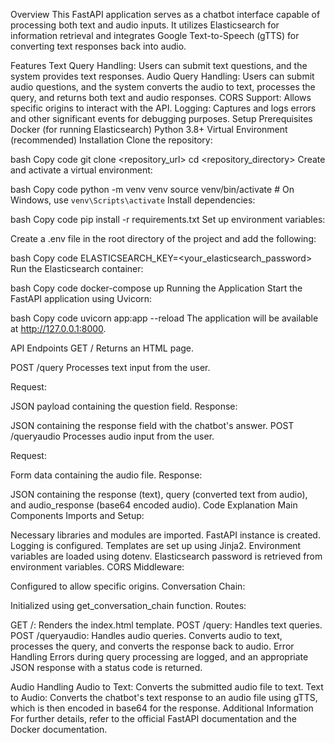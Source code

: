 
Overview
This FastAPI application serves as a chatbot interface capable of processing both text and audio inputs. It utilizes Elasticsearch for information retrieval and integrates Google Text-to-Speech (gTTS) for converting text responses back into audio.

Features
Text Query Handling: Users can submit text questions, and the system provides text responses.
Audio Query Handling: Users can submit audio questions, and the system converts the audio to text, processes the query, and returns both text and audio responses.
CORS Support: Allows specific origins to interact with the API.
Logging: Captures and logs errors and other significant events for debugging purposes.
Setup
Prerequisites
Docker (for running Elasticsearch)
Python 3.8+
Virtual Environment (recommended)
Installation
Clone the repository:

bash
Copy code
git clone <repository_url>
cd <repository_directory>
Create and activate a virtual environment:

bash
Copy code
python -m venv venv
source venv/bin/activate  # On Windows, use `venv\Scripts\activate`
Install dependencies:

bash
Copy code
pip install -r requirements.txt
Set up environment variables:

Create a .env file in the root directory of the project and add the following:

bash
Copy code
ELASTICSEARCH_KEY=<your_elasticsearch_password>
Run the Elasticsearch container:

bash
Copy code
docker-compose up
Running the Application
Start the FastAPI application using Uvicorn:

bash
Copy code
uvicorn app:app --reload
The application will be available at http://127.0.0.1:8000.

API Endpoints
GET /
Returns an HTML page.

POST /query
Processes text input from the user.

Request:

JSON payload containing the question field.
Response:

JSON containing the response field with the chatbot's answer.
POST /queryaudio
Processes audio input from the user.

Request:

Form data containing the audio file.
Response:

JSON containing the response (text), query (converted text from audio), and audio_response (base64 encoded audio).
Code Explanation
Main Components
Imports and Setup:

Necessary libraries and modules are imported.
FastAPI instance is created.
Logging is configured.
Templates are set up using Jinja2.
Environment variables are loaded using dotenv.
Elasticsearch password is retrieved from environment variables.
CORS Middleware:

Configured to allow specific origins.
Conversation Chain:

Initialized using get_conversation_chain function.
Routes:

GET /: Renders the index.html template.
POST /query: Handles text queries.
POST /queryaudio: Handles audio queries. Converts audio to text, processes the query, and converts the response back to audio.
Error Handling
Errors during query processing are logged, and an appropriate JSON response with a status code is returned.

Audio Handling
Audio to Text: Converts the submitted audio file to text.
Text to Audio: Converts the chatbot's text response to an audio file using gTTS, which is then encoded in base64 for the response.
Additional Information
For further details, refer to the official FastAPI documentation and the Docker documentation.